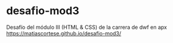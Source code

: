 # desafio-mod3
Desafío del módulo III (HTML &amp; CSS) de la carrera de dwf en apx
https://matiascortese.github.io/desafio-mod3/
